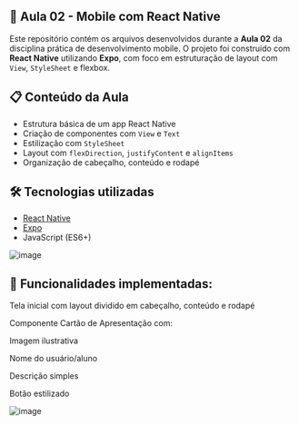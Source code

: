 ## 📱 Aula 02 - Mobile com React Native

Este repositório contém os arquivos desenvolvidos durante a **Aula 02** da disciplina prática de desenvolvimento mobile. 
O projeto foi construído com **React Native** utilizando **Expo**, com foco em estruturação de layout com `View`, `StyleSheet` e flexbox.

## 📋 Conteúdo da Aula

- Estrutura básica de um app React Native
- Criação de componentes com `View` e `Text`
- Estilização com `StyleSheet`
- Layout com `flexDirection`, `justifyContent` e `alignItems`
- Organização de cabeçalho, conteúdo e rodapé

## 🛠 Tecnologias utilizadas

- [React Native](https://reactnative.dev/)
- [Expo](https://expo.dev/)
- JavaScript (ES6+)

![image](https://github.com/user-attachments/assets/ba65d9a3-0137-4fc7-b159-8e82204ac928)

## 🧩 Funcionalidades implementadas:
Tela inicial com layout dividido em cabeçalho, conteúdo e rodapé

Componente Cartão de Apresentação com:

Imagem ilustrativa

Nome do usuário/aluno

Descrição simples

Botão estilizado

![image](https://github.com/user-attachments/assets/d6621d88-eac1-4c9e-b62c-7d2325a2f51d)

